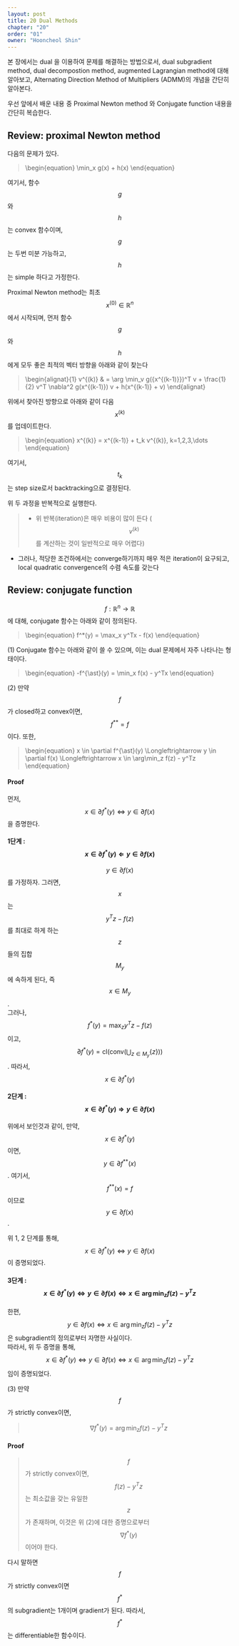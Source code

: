 ```yaml
---
layout: post
title: 20 Dual Methods
chapter: "20"
order: "01"
owner: "Hooncheol Shin"
---
```


본 장에서는 dual 을 이용하여 문제를 해결하는 방법으로서,  dual subgradient method, dual decompostion method, augmented Lagrangian method에 대해 알아보고, Alternating Direction Method of Multipliers (ADMM)의 개념을 간단히 알아본다. 

우선 앞에서 배운 내용 중 Proximal Newton method 와 Conjugate function 내용을 간단히 복습한다. 

## Review: proximal Newton method  
다음의 문제가 있다. 
>\begin{equation}
\min_x g(x) + h(x)
\end{equation}

여기서, 함수 $$g$$와 $$h$$는 convex 함수이며, $$g$$는 두번 미분 가능하고, $$h$$는 simple 하다고 가정한다.  

Proximal Newton method는 최초 $$x^{(0)} \in \mathbb{R}^n$$에서 시작되며, 먼저 함수 $$g$$와 $$h$$에게 모두 좋은 최적의 벡터 방향을 아래와 같이 찾는다
>\begin{alignat}{1}
v^{(k)} & = \arg \min_v g({x^{(k-1)}})^T v +  \frac{1}{2} v^T \nabla^2 g(x^{(k-1)}) v + h(x^{(k-1)} + v) 
\end{alignat}

위에서 찾아진 방향으로 아래와 같이 다음 $$x^{(k)}$$를 업데이트한다.  
>\begin{equation}
x^{(k)} = x^{(k-1)} + t_k v^{(k)}, k=1,2,3,\dots 
\end{equation}

여기서, $$t_k$$는 step size로서 backtracking으로 결정된다. 

위 두 과정을 반복적으로 실행한다. 

> * 위 반복(iteration)은 매우 비용이 많이 든다 ($$v^{(k)}$$를 계산하는 것이 일반적으로 매우 어렵다)
* 그러나, 적당한 조건하에서는 converge하기까지 매우 적은 iteration이 요구되고, local quadratic convergence의 수렴 속도를 갖는다 


## Review: conjugate function ###
$$f: \mathbb{R}^n \to \mathbb{R}$$에 대해, conjugate 함수는 아래와 같이 정의된다.   
>\begin{equation}
f^*(y) = \max_x y^Tx - f(x)
\end{equation}

(1) Conjugate 함수는 아래와 같이 쓸 수 있으며, 이는 dual 문제에서 자주 나타나는 형태이다.  
>\begin{equation}
-f^{\ast}(y) = \min_x f(x) - y^Tx
\end{equation}

(2) 만약 $$f$$가 closed하고 convex이면, $$f^{**} = f$$ 이다. 또한, 
>\begin{equation}
x \in \partial f^{\ast}(y) \Longleftrightarrow y \in \partial f(x) \Longleftrightarrow x \in \arg\min_z f(z) - y^Tz
\end{equation}
#### Proof ####
먼저, $$x \in \partial f^{\ast}(y) \Longleftrightarrow y \in \partial f(x)$$을 증명한다. 

#### 1단계 : $$x \in \partial f^{\ast}(y) \Longleftarrow y \in \partial f(x)$$
>
$$y \in \partial f(x)$$를 가정하자. 그러면, $$x$$는 $$y^Tz - f(z)$$를 최대로 하게 하는 $$z$$들의 집합 $$M_y$$ 에 속하게 된다, 즉 $$x \in M_y$$. <br> 그러나, $$f^{\ast}(y)=   \max_z y^Tz - f(z)$$ 이고, $$\partial f^{\ast}(y)=\text{cl} \left( \text{conv} \left( \bigcup_{z \in M_y} \left\{ z \right\} \right) \right)$$. 따라서, $$x \in \partial f^{\ast}(y)$$

####  2단계 : $$x \in \partial f^{\ast}(y) \Longrightarrow y \in \partial f(x)$$
>
위에서 보인것과 같이, 만약, $$x \in  \partial f^{\ast}(y)$$ 이면, $$y \in \partial f^{\ast\ast}(x)$$. 여기서, $$f^{\ast\ast}(x)=f$$ 이므로 $$y \in \partial f(x)$$.  

위 1, 2 단계를 통해, $$x \in \partial f^{\ast}(y) \Longleftrightarrow y \in \partial f(x)$$이 증명되었다. 
#### 3단계 : $$x \in \partial f^{\ast}(y) \Longleftrightarrow y \in \partial f(x) \Longleftrightarrow x \in \arg\min_z f(z) - y^Tz$$
>
한편, $$y \in \partial f(x) \Longleftrightarrow x \in \arg\min_z f(z) - y^Tz$$은 subgradient의 정의로부터 자명한 사실이다.  <br>
따라서, 위 두 증명을 통해, $$x \in \partial f^{\ast}(y) \Longleftrightarrow y \in \partial f(x) \Longleftrightarrow x \in \arg\min_z f(z) - y^Tz$$임이 증명되었다.  


(3) 만약 $$f$$가 strictly convex이면,
> $$
> \begin{equation}
> \nabla f^{\ast}(y) = \arg\min_z f(z) - y^T z
> \end{equation}
> $$

#### Proof

>$$f$$가 strictly convex이면, $$f(z)-y^Tz$$는 최소값을 갖는 유일한 $$z$$가 존재하며, 
>이것은 위 (2)에 대한 증명으로부터 $$\nabla f^{\ast}(y)$$이어야 한다. 

다시 말하면 $$f$$가 strictly convex이면  $$f^{\ast}$$의 subgradient는 1개이며 gradient가 된다. 따라서,  $$f^{\ast}$$는 differentiable한 함수이다.
